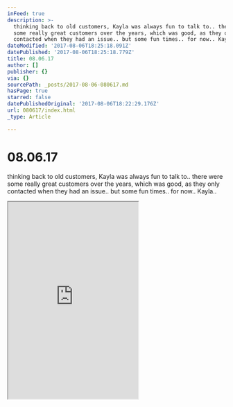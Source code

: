 ```yaml
---
inFeed: true
description: >-
  thinking back to old customers, Kayla was always fun to talk to.. there were
  some really great customers over the years, which was good, as they only
  contacted when they had an issue.. but some fun times.. for now.. Kayla..
dateModified: '2017-08-06T18:25:18.091Z'
datePublished: '2017-08-06T18:25:18.779Z'
title: 08.06.17
author: []
publisher: {}
via: {}
sourcePath: _posts/2017-08-06-080617.md
hasPage: true
starred: false
datePublishedOriginal: '2017-08-06T18:22:29.176Z'
url: 080617/index.html
_type: Article

---
```

# 08.06.17

thinking back to old customers, Kayla was always fun to talk to.. there were some really great customers over the years, which was good, as they only contacted when they had an issue.. but some fun times.. for now.. Kayla..

<iframe src="https://the-grid.github.io/ed-userhtml/?g=eJxd0N1qwzAMhuFbCYbusE7aFfZTd-xKgmartZkTGUle2N0vcw7Kdvry8CF0TleGCbslBY3ODH2_M13EdIvqzOOpN514ppzTfHNmJtM1_kEckLcg7J2JqkVerF32QnUOPlMNe0-TLRm-ke1b5ewa2h3frYWS_kNl8J9iD8en_vB8GoYHmMorVKXxd8IpV2wppoAjYwbF4K6QZcsSaRnXnQlnlbtuucp669_EWEhWeB_4SlIhN2YuZ7u95fIDO9ZnSw" height="455" style=""></iframe>